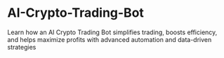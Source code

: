 # AI-Crypto-Trading-Bot
Learn how an AI Crypto Trading Bot simplifies trading, boosts efficiency, and helps maximize profits with advanced automation and data-driven strategies
